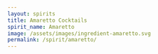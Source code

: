 ```yaml
---
layout: spirits
title: Amaretto Cocktails
spirit_name: Amaretto
image: /assets/images/ingredient-amaretto.svg
permalink: /spirit/amaretto/
---
```

